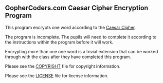 ## GopherCoders.com Caesar Cipher Encryption Program

This program encrypts one word according to the [Caesar Cipher](https://en.wikipedia.org/wiki/Caesar_cipher).

The program is incomplete. The pupils will need to complete it according to
the instructions within the program before it will work.

Encrypting more than one one word is a trivial extension that can be worked
through with the class after they have completed this program.

Please see the [COPYRIGHT](https://github.com/gophercoders/codeclub/blob/master/COPYRIGHT)
file for copyright information.

Please see the [LICENSE](https://github.com/gophercoders/codeclub/blob/master/LICENSE)
file for license information.
